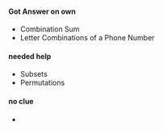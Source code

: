 #### Got Answer on own
- Combination Sum 
- Letter Combinations of a Phone Number


#### needed help
- Subsets 
- Permutations


#### no clue
- 